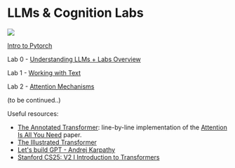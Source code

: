 # LLMs & Cognition Labs

<img src="https://i.imgur.com/1AdS7wp.png" weight="200px">

[Intro to Pytorch](https://github.com/bucuram/llms-and-cognition-labs/blob/main/pytorch-tutorial.ipynb) 

Lab 0 - [Understanding LLMs + Labs Overview](https://github.com/bucuram/llms-and-cognition-labs/blob/main/lab0.ipynb) 

Lab 1 - [Working with Text](https://github.com/bucuram/llms-and-cognition-labs/blob/main/lab1.ipynb)

Lab 2 - [Attention Mechanisms](https://github.com/bucuram/llms-and-cognition-labs/blob/main/lab2.ipynb)

(to be continued..)

Useful resources:
- [The Annotated Transformer](https://github.com/harvardnlp/annotated-transformer/blob/master/AnnotatedTransformer.ipynb): line-by-line implementation of the [Attention Is All You Need](https://arxiv.org/pdf/1706.03762) paper.
- [The Illustrated Transformer](https://jalammar.github.io/illustrated-transformer/)
- [Let's build GPT - Andrej Karpathy](https://www.youtube.com/watch?v=kCc8FmEb1nY)
- [Stanford CS25: V2 I Introduction to Transformers](https://www.youtube.com/watch?v=XfpMkf4rD6E&list=PLoROMvodv4rNiJRchCzutFw5ItR_Z27CM&index=12)
